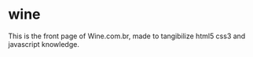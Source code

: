 # wine
This is the front page of Wine.com.br, made to tangibilize html5 css3 and javascript knowledge.
